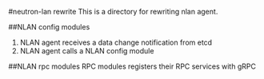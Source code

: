 #neutron-lan rewrite
This is a directory for rewriting nlan agent.

##NLAN config modules
1. NLAN agent receives a data change notification from etcd
2. NLAN agent calls a NLAN config module

##NLAN rpc modules
RPC modules registers their RPC services with gRPC
